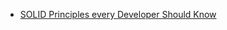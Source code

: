 * [SOLID Principles every Developer Should Know
](https://blog.bitsrc.io/solid-principles-every-developer-should-know-b3bfa96bb688)
